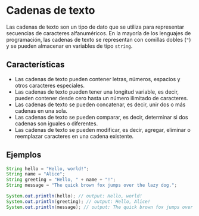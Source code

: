 # Cadenas de texto

Las cadenas de texto son un tipo de dato que se utiliza para representar secuencias de caracteres alfanuméricos. En la mayoría de los lenguajes de programación, las cadenas de texto se representan con comillas dobles (`"`) y se pueden almacenar en variables de tipo `string`.

## Características
- Las cadenas de texto pueden contener letras, números, espacios y otros caracteres especiales.
- Las cadenas de texto pueden tener una longitud variable, es decir, pueden contener desde cero hasta un número ilimitado de caracteres.
- Las cadenas de texto se pueden concatenar, es decir, unir dos o más cadenas en una sola.
- Las cadenas de texto se pueden comparar, es decir, determinar si dos cadenas son iguales o diferentes.
- Las cadenas de texto se pueden modificar, es decir, agregar, eliminar o reemplazar caracteres en una cadena existente.

## Ejemplos

```java
String hello = "Hello, world!";
String name = "Alice";
String greeting = "Hello, " + name + "!";
String message = "The quick brown fox jumps over the lazy dog.";

System.out.println(hello); // output: Hello, world!
System.out.println(greeting); // output: Hello, Alice!
System.out.println(message); // output: The quick brown fox jumps over the lazy dog.
```

